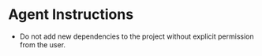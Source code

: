 # Agent Instructions

- Do not add new dependencies to the project without explicit permission from the user.
